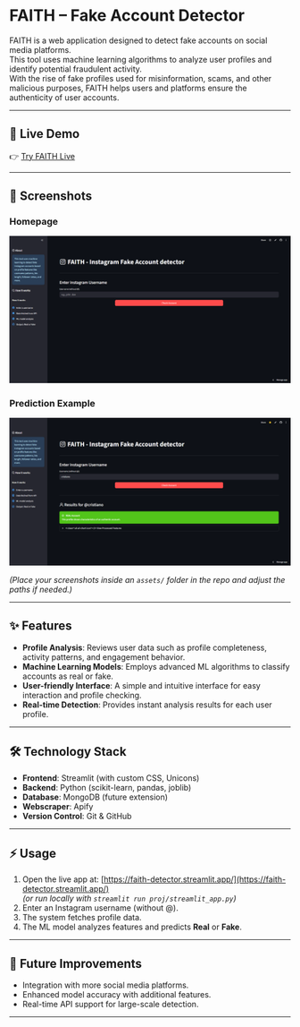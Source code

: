 # FAITH – Fake Account Detector  

FAITH is a web application designed to detect fake accounts on social media platforms.  
This tool uses machine learning algorithms to analyze user profiles and identify potential fraudulent activity.  
With the rise of fake profiles used for misinformation, scams, and other malicious purposes, FAITH helps users and platforms ensure the authenticity of user accounts.

---

## 🚀 Live Demo  
👉 [Try FAITH Live](https://faith-detector.streamlit.app/)  

---

## 📸 Screenshots  

### Homepage  
![Homepage Screenshot](homepage.png)  

### Prediction Example  
![Prediction Screenshot](prediction.png)  

*(Place your screenshots inside an `assets/` folder in the repo and adjust the paths if needed.)*

---

## ✨ Features  
- **Profile Analysis**: Reviews user data such as profile completeness, activity patterns, and engagement behavior.  
- **Machine Learning Models**: Employs advanced ML algorithms to classify accounts as real or fake.  
- **User-friendly Interface**: A simple and intuitive interface for easy interaction and profile checking.  
- **Real-time Detection**: Provides instant analysis results for each user profile.  

---

## 🛠️ Technology Stack  
- **Frontend**: Streamlit (with custom CSS, Unicons)  
- **Backend**: Python (scikit-learn, pandas, joblib)  
- **Database**: MongoDB (future extension)  
- **Webscraper**: Apify  
- **Version Control**: Git & GitHub  

---

## ⚡ Usage  

1. Open the live app at: [https://faith-detector.streamlit.app/](https://faith-detector.streamlit.app/)  
   *(or run locally with `streamlit run proj/streamlit_app.py`)*  
2. Enter an Instagram username (without @).  
3. The system fetches profile data.  
4. The ML model analyzes features and predicts **Real** or **Fake**.  

---

## 🔮 Future Improvements  
- Integration with more social media platforms.  
- Enhanced model accuracy with additional features.  
- Real-time API support for large-scale detection.  

---
